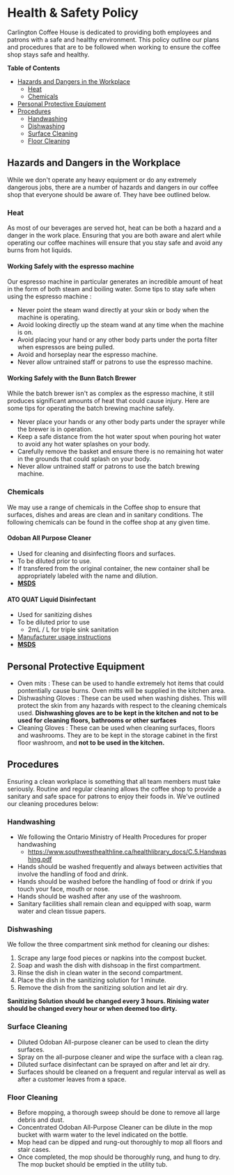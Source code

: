# Health & Safety Policy

Carlington Coffee House is dedicated to providing both employees and patrons with a safe and healthy environment. This policy outline our plans and procedures that are to be followed when working to ensure the coffee shop stays safe and healthy.

**Table of Contents**
* [Hazards and Dangers in the Workplace](#hazards)
  * [Heat](#heat)
  * [Chemicals](#chemicals)
* [Personal Protective Equipment](#ppe)
* [Procedures](#procedures) 
  * [Handwashing](#handwashing)
  * [Dishwashing](#dishwashing)
  * [Surface Cleaning](#surfaces)
  * [Floor Cleaning](#floors)

## <a name="hazards"></a> Hazards and Dangers in the Workplace
While we don't operate any heavy equipment or do any extremely dangerous jobs, there are a number of hazards and dangers in our coffee shop that everyone should be aware of. They have bee outlined below.

### <a name="heat"></a> Heat
As most of our beverages are served hot, heat can be both a hazard and a danger in the work place. Ensuring that you are both aware and alert while operating our coffee machines will ensure that you stay safe and avoid any burns from hot liquids. 

#### Working Safely with the espresso machine
Our espresso machine in particular generates an incredible amount of heat in the form of both steam and boiling water. Some tips to stay safe when using the espresso machine : 
* Never point the steam wand directly at your skin or body when the machine is operating.
* Avoid looking directly up the steam wand at any time when the machine is on.
* Avoid placing your hand or any other body parts under the porta filter when espressos are being pulled.
* Avoid and horseplay near the espresso machine.
* Never allow untrained staff or patrons to use the espresso machine.

#### Working Safely with the Bunn Batch Brewer
While the batch brewer isn't as complex as the espresso machine, it still produces significant amounts of heat that could cause injury. Here are some tips for operating the batch brewing machine safely.
* Never place your hands or any other body parts under the sprayer while the brewer is in operation.
* Keep a safe distance from the hot water spout when pouring hot water to avoid any hot water splashes on your body.
* Carefully remove the basket and ensure there is no remaining hot water in the grounds that could splash on your body.
* Never allow untrained staff or patrons to use the batch brewing machine.

### <a name="chemicals"></a> Chemicals 
We may use a range of chemicals in the Coffee shop to ensure that surfaces, dishes and areas are clean and in sanitary conditions. The following chemicals can be found in the coffee shop at any given time.

#### Odoban All Purpose Cleaner
* Used for cleaning and disinfecting floors and surfaces. 
* To be diluted prior to use.
* If transfered from the original container, the new container shall be appropriately labeled with the name and dilution.
* [**MSDS**](https://www.sprproductinformation.com/SDS/ODO/911062-G4.pdf)

#### ATO QUAT Liquid Disinfectant
* Used for sanitizing dishes
* To be diluted prior to use
  * 2mL / L for triple sink sanitation
* [Manufacturer usage instructions](https://sites.google.com/a/promedic-online.com/spec-chems-and-biotech/products/ato-quat)
* [**MSDS**](https://www.mae.gov.nl.ca/env_assessment/projects/Y2005/1203/1203_MSDSATOQUAT.pdf)

## <a name="ppe"></a>Personal Protective Equipment
* Oven mits : These can be used to handle extremely hot items that could pontentially cause burns. Oven mitts will be supplied in the kitchen area.
* Dishwashing Gloves : These can be used when washing dishes. This will protect the skin from any hazards with respect to the cleaning chemicals used. **Dishwashing gloves are to be kept in the kitchen and not to be used for cleaning floors, bathrooms or other surfaces**
* Cleaning Gloves : These can be used when cleaning surfaces, floors and washrooms. They are to be kept in the storage cabinet in the first floor washroom, and **not to be used in the kitchen.**

## <a name="procedures"></a>Procedures
Ensuring a clean workplace is something that all team members must take seriously. Routine and regular cleaning allows the coffee shop to provide a sanitary and safe space for patrons to enjoy their foods in. We've outlined our cleaning procedures below: 

### <a name="handwashing"></a>Handwashing
* We following the Ontario Ministry of Health Procedures for proper handwashing
  * https://www.southwesthealthline.ca/healthlibrary_docs/C.5.Handwashing.pdf
* Hands should be washed frequently and always between activities that involve the handling of food and drink.
* Hands should be washed before the handling of food or drink if you touch your face, mouth or nose.
* Hands should be washed after any use of the washroom.
* Sanitary facilities shall remain clean and equipped with soap, warm water and clean tissue papers.

### <a name="dishwashing"></a>Dishwashing
We follow the three compartment sink method for cleaning our dishes:
1. Scrape any large food pieces or napkins into the compost bucket.
2. Soap and wash the dish with dishsoap in the first compartment.
3. Rinse the dish in clean water in the second compartment.
4. Place the dish in the sanitizing solution for 1 minute.
5. Remove the dish from the sanitizing solution and let air dry.

**Sanitizing Solution should be changed every 3 hours. Rinising water should be changed every hour or when deemed too dirty.**

### <a name="surfaces"></a>Surface Cleaning
* Diluted Odoban All-purpose cleaner can be used to clean the dirty surfaces. 
* Spray on the all-purpose cleaner and wipe the surface with a clean rag.
* Diluted surface disinfectant can be sprayed on after and let air dry.
* Surfaces should be cleaned on a frequent and regular interval as well as after a customer leaves from a space.

### <a name="floors"></a>Floor Cleaning
* Before mopping, a thorough sweep should be done to remove all large debris and dust.
* Concentrated Odoban All-Purpose Cleaner can be dilute in the mop bucket with warm water to the level indicated on the bottle.
* Mop head can be dipped and rung-out thoroughly to mop all floors and stair cases.
* Once completed, the mop should be thoroughly rung, and hung to dry. The mop bucket should be emptied in the utility tub.
